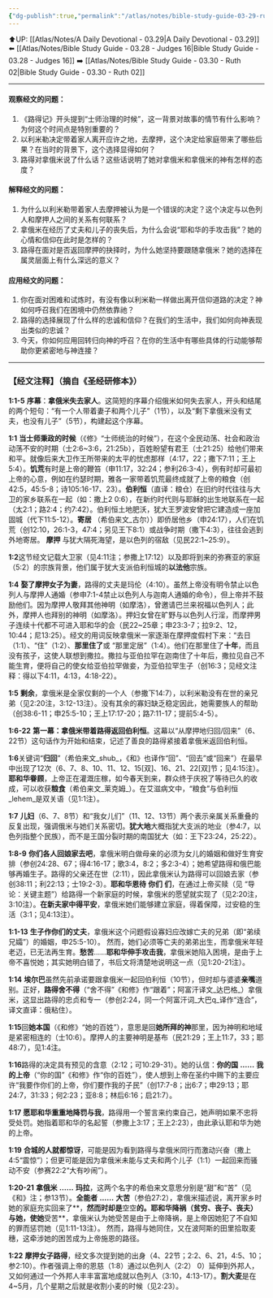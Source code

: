```yaml
---
{"dg-publish":true,"permalink":"/atlas/notes/bible-study-guide-03-29-ruth-01/","noteIcon":""}
---
```


⬆️UP: [[Atlas/Notes/A Daily Devotional - 03.29\|A Daily Devotional - 03.29]]
⬅️ [[Atlas/Notes/Bible Study Guide - 03.28 - Judges 16\|Bible Study Guide - 03.28 - Judges 16]]
➡️ [[Atlas/Notes/Bible Study Guide - 03.30 - Ruth 02\|Bible Study Guide - 03.30 - Ruth 02]] 

---

#### 观察经文的问题：

1. 《路得记》开头提到“士师治理的时候”，这一背景对故事的情节有什么影响？为何这个时间点是特别重要的？
2. 以利米勒决定带着家人离开应许之地，去摩押，这个决定给家庭带来了哪些后果？在当时的背景下，这个选择显得如何？
3. 路得对拿俄米说了什么话？这些话说明了她对拿俄米和拿俄米的神有怎样的态度？

#### 解释经文的问题：

1. 为什么以利米勒带着家人去摩押被认为是一个错误的决定？这个决定与以色列人和摩押人之间的关系有何联系？
2. 拿俄米在经历了丈夫和儿子的丧失后，为什么会说“耶和华的手攻击我”？她的心情和信仰在此时是怎样的？
3. 路得在面对是否返回摩押的抉择时，为什么她坚持要跟随拿俄米？她的选择在属灵层面上有什么深远的意义？

#### 应用经文的问题：

1. 你在面对困难和试炼时，有没有像以利米勒一样做出离开信仰道路的决定？神如何呼召我们在困境中仍然依靠祂？
2. 路得的选择展现了什么样的忠诚和信仰？在我们的生活中，我们如何向神表现出类似的忠诚？
3. 今天，你如何应用回转归向神的呼召？在你的生活中有哪些具体的行动能够帮助你更紧密地与神连接？

---
### 【经文注释】（摘自《圣经研修本》）

**1:1-5** **序幕**：**拿俄米失去家人**。这简短的序幕介绍俄米如何失去家人，开头和结尾的两个短句：“有一个人带着妻子和两个儿子”（1节），以及“剩下拿俄米没有丈夫，也没有儿子”（5节），构建起这个序幕。

**1:1** **当士师秉政的时候**（《修》“士师统治的时候”），在这个全民动荡、社会和政治动荡不安的时期（士2:6~3:6，21:25b），百姓盼望有君王（士21:25）给他们带来和平。就像后来大卫作王所带来的太平的忧虑那样（4:17，22；撒下7:11；王上5:4）。**饥荒**有时是上帝的鞭笞（申11:17，32:24；参利26:3-4），例有时却可最初上帝的心意，例如在约瑟时期，雅各一家带着饥荒最终成就了上帝的粮食（创42:5，45:5-8；诗105:16-17、23）。**伯利恒**（直译：粮仓）在旧约时代往往与大卫的家乡联系在一起（如：撒上2 0:6），在新约时代则与耶稣的出生地联系在一起（太2:1；路2:4；约7:42）。伯利恒土地肥沃，犹大王罗波安曾把它建造成一座加固城（代下11:5-12）。**寄居** （希伯来文_古尔））即侨居他乡（申24:17），人们在饥荒（创12:10，26:1-3，47:4；另见王下8:1）或战争时期（撒下4:3），往往会逃到外地寄居。 **摩押** 与犹大隔死海望，是以色列的宿敌（见民22:1~25:9）。

**1:2**这节经文记载大卫家（见4:11注；参撒上17:12）以及即将到来的弥赛亚的家庭（5:2）的宗族背景，他们属于犹大支派伯利恒城的**以法他**宗族。

**1:4** **娶了摩押女子为妻**，路得的丈夫是玛伦（4:10）。虽然上帝没有明令禁止以色列人与摩押人通婚（参申7:1-4禁止以色列人与迦南人通婚的命令），但上帝并不鼓励他们。因为摩押人敬拜其他神明（如摩洛），曾邀请巴兰来祝福以色列人；此外，摩押人也拜别的神明（如摩洛）。押妇女曾在旷野与以色列人行淫，而摩押男子连续十代都不可进入耶和华的会（民22~25章；申23:3-7；拉9:2、12，10:44；尼13:25）。经文的用词反映拿俄米一家逐渐在摩押度假村下来：“去日（1:1）、“住”（1:2）、**那里住了**或 “那里定居”（1:4）。他们在那里住了**十年**，而且没有孩子，这使人联想到撒拉。撒拉与亚伯拉罕在迦南住了十年后，撒拉见自己不能生育，便将自己的使女给亚伯拉罕做妾，为亚伯拉罕生子（创16:3；见经文注释：得以下4:11，4:13，4:18-22）。

**1:5** **剩余**，拿俄米是全家仅剩的一个人（参撒下14:7），以利米勒没有在世的亲兄弟（见2:20注，3:12-13注）。没有其余的寡妇缺乏稳定因此，她需要族人的帮助（创38:6-11；申25:5-10；王上17:17-20；路7:11-17；提前5:4-5）。

**1:6-22** **第一幕：拿俄米带着路得返回伯利恒**。这幕以“从摩押地归回/回来”（6、22节）这句话作为开始和结束，记述了善良的路得紧接着拿俄米返回伯利恒。

**1:6**关键词“**归回**”（希伯来文_shub_，《和》也译作“回”、“回去”或“回来”）在最早中出现了12次（6、7、8、10、11、12、15[双]、16、21、22[双]节；见4:15注）。**耶和华眷顾**，上帝正在灌溉庄稼，如今春天到来，群众终于庆祝了等待已久的收成，可以收获**粮食**（希伯来文_莱克姆_）。在艾滋病文中，“粮食”与伯利恒_lehem_是双关语（见1:1注）。

**1:7** **儿妇**（6、7、8节）和“我女儿们”（11、12、13节）两个表示亲属关系重叠的反复出现，强调俄米与她们关系密切。**犹大地**大概指犹大支派的地业（参4:7，以色列指整个民族），而不是王国分裂时期的南国犹大（如：王下23:24，25:22）。

**1:8-9** **你们各人回娘家去吧**，拿俄米明白做母亲的必须为女儿的婚姻和做好生育安排（参创24:28、67；得4:16-17；歌3:4，8:2；多2:3-4）；她希望路得和俄巴能够再婚生子。路得的父亲还在世（2:11），因此拿俄米认为路得可以回娘去家（参创38:11；利22:13；士19:2-3）。**耶和华恩待** **你们** **们**，在通过上帝买赎（见 “导论：关键主题”）给路得一个新家庭的时候，拿俄米的愿望就实现了（见2:20注，3:10注）。**在新夫家中得平安**，拿俄米她们能够建立家庭，得着保障，过安稳的生活（3:1；见4:13注）。

**1:1-13** **生子作你们的丈夫**，拿俄米这个问题假设寡妇应改嫁亡夫的兄弟（即“弟续兄孀”）的婚姻，申25:5-10）。 然而，她们必须等亡夫的弟弟出生，而拿俄米年轻老迈，已无法再生育。**愁苦**……**耶和华伸手攻击我**，拿俄米她陷入困境，是由于上帝不喜悦她；其实她明白错了，书后文将清楚地说明这一点（见1:20-21注）。

**1:14** **埃尔巴**虽然先前承诺要跟拿俄米一起回伯利恒（10节），但时却与婆婆**亲嘴**道别。正好，**路得舍不得**（“舍不得”《和修》作“跟着”；阿富汗译文_达巴格_）拿俄米，这显出路得的忠贞和专一（参创2:24，同一个阿富汗词_大巴q_译作“连合”，译文直译：俄粘住）。

**1:15**回**她本国**（《和修》“她的百姓”），意思是回**她所拜的神**那里，因为神明和地域是紧密相连的（士10:6）。摩押人的主要神明是基布（民21:29；王上11:7，33；耶48:7），​​见1:4注。

**1:16**路得的决定具有预见的含意（2:12；可10:29-31）。她的认信：**你的国** **……** **我的上帝**（“你的国”《和修》作“你的百姓”），使人想到上帝在圣约中赐下的主要应许“我要作你们的上帝，你们要作我的子民”（创17:7-8；出6:7；申29:13；耶24:7，31:33；何2:23；亚8:8；林后6:16；启21:7）。

**1:17** **愿耶和华重重地降罚与我**，路得用一个誓言来约束自己，她声明如果不忠将受处罚。她指着耶和华的名起誓（参撒上3:17；王上2:23），由此承认耶和华为她的上帝。

**1:19** **合城的人就都惊讶**，可能是因为看到路得与拿俄米同行而激动兴奋（撒上4:5“震惊”）；但更可能是因为拿俄米未能与丈夫和两个儿子（1:1）一起回来而骚动不安（参赛22:2“大有吵闹”）。

**1:20-21** **拿俄米** **……** **玛拉**，这两个名字的希伯来文意思分别是“甜”和“苦”（见《和》注；参13节）。**全能者** **……** **大苦**（参伯27:2），拿俄米描述说，离开家乡时她的家庭充实回来了**，**然而时却是**空空**的。**耶和华降祸**（贫穷、丧子、丧夫）与她，使她**受苦**，拿俄米认为她受苦是由于上帝降祸，是上帝因她犯了不自知的罪而惩罚她（见1:11-13注）。 然而，路得与她同住，又在波阿斯的田里拾取麦穗，这牵涉她的困苦成为上帝施恩的路径。

**1:22** **摩押女子路得**，经文多次提到她的出身（4、22节；2:2、6、21，4:5、10；参2:10）。作者强调上帝的恩慈（1:8）通过以色列人（2:2） 0）延伸到外邦人，又如何通过一个外邦人丰丰富富地成就以色列人（3:10，4:13-17）。**割大麦**是在4~5月，几个星期之后就是收割小麦的时候（见2:23）。
